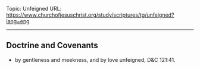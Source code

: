 Topic: Unfeigned
URL: https://www.churchofjesuschrist.org/study/scriptures/tg/unfeigned?lang=eng

---

## Doctrine and Covenants

- by gentleness and meekness, and by love unfeigned, D&C 121:41.

